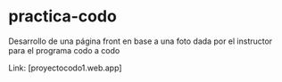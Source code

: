 # practica-codo
Desarrollo de una página front en base a una foto dada por el instructor para el programa codo a codo

Link: [proyectocodo1.web.app]
